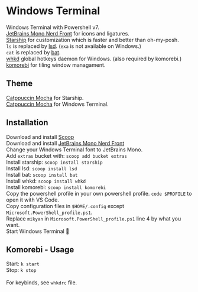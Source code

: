 # Windows Terminal

Windows Terminal with Powershell v7.<br>
[JetBrains Mono Nerd Front](https://www.nerdfonts.com/font-downloads) for icons and ligatures.<br>
[Starship](https://starship.rs/) for customization which is faster and better than oh-my-posh.<br>
`ls` is replaced by [lsd](https://github.com/lsd-rs/lsd). (`exa` is not available on Windows.)<br>
`cat` is replaced by [bat](https://github.com/sharkdp/bat).<br>
[whkd](https://github.com/LGUG2Z/whkd) global hotkeys daemon for Windows. (also required by komorebi.)<br>
[komorebi](https://github.com/LGUG2Z/komorebi) for tiling window managament.


## Theme

[Catppuccin Mocha](https://github.com/catppuccin/starship) for Starship.<br>
[Catppuccin Mocha](https://github.com/catppuccin/windows-terminal) for Windows Terminal.


## Installation

Download and install [Scoop](https://scoop.sh/)<br>
Download and install [JetBrains Mono Nerd Front](https://github.com/ryanoasis/nerd-fonts/releases/download/v3.0.2/JetBrainsMono.zip)<br>
Change your Windows Terminal font to JetBrains Mono.<br>
Add `extras` bucket with: `scoop add bucket extras`<br>
Install starship: `scoop install starship`<br>
Install lsd: `scoop install lsd`<br>
Install bat: `scoop install bat`<br>
Install whkd: `scoop install whkd`<br>
Install komorebi: `scoop install komorebi`<br>
Copy the powershell profile in your own powershell profile. `code $PROFILE` to open it with VS Code.<br>
Copy configuration files in `$HOME/.config` except `Microsoft.PowerShell_profile.ps1`.<br>
Replace `mikyan` in `Microsoft.PowerShell_profile.ps1` line 4 by what you want.<br>
Start Windows Terminal 🚀


## Komorebi - Usage

Start: `k start`<br>
Stop:  `k stop`<br> 
<br>
For keybinds, see `whkdrc` file.
